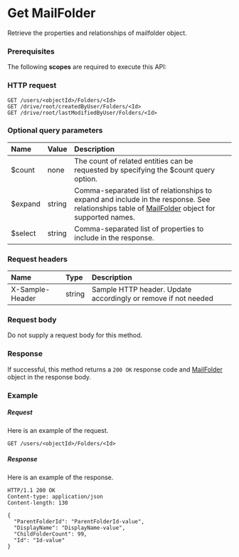 # Get MailFolder

Retrieve the properties and relationships of mailfolder object.
### Prerequisites
The following **scopes** are required to execute this API: 
### HTTP request
<!-- { "blockType": "ignored" } -->
```http
GET /users/<objectId>/Folders/<Id>
GET /drive/root/createdByUser/Folders/<Id>
GET /drive/root/lastModifiedByUser/Folders/<Id>
```
### Optional query parameters
|Name|Value|Description|
|:---------------|:--------|:-------|
|$count|none|The count of related entities can be requested by specifying the $count query option.|
|$expand|string|Comma-separated list of relationships to expand and include in the response. See relationships table of [MailFolder](../resources/mailfolder.md) object for supported names. |
|$select|string|Comma-separated list of properties to include in the response.|

### Request headers
| Name       | Type | Description|
|:-----------|:------|:----------|
| X-Sample-Header  | string  | Sample HTTP header. Update accordingly or remove if not needed|

### Request body
Do not supply a request body for this method.
### Response
If successful, this method returns a `200 OK` response code and [MailFolder](../resources/mailfolder.md) object in the response body.
### Example
##### Request
Here is an example of the request.
<!-- {
  "blockType": "request",
  "name": "get_mailfolder"
}-->
```http
GET /users/<objectId>/Folders/<Id>
```
##### Response
Here is an example of the response.
<!-- {
  "blockType": "response",
  "truncated": false,
  "@odata.type": "microsoft.graph.mailfolder"
} -->
```http
HTTP/1.1 200 OK
Content-type: application/json
Content-length: 130

{
  "ParentFolderId": "ParentFolderId-value",
  "DisplayName": "DisplayName-value",
  "ChildFolderCount": 99,
  "Id": "Id-value"
}
```

<!-- uuid: e6b8e707-2e0d-4d28-b9c1-55356cb1053f
2015-10-24 21:49:47 UTC -->
<!-- {
  "type": "#page.annotation",
  "description": "Get MailFolder",
  "keywords": "",
  "section": "documentation",
  "tocPath": ""
}-->